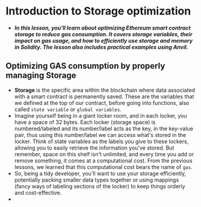 # Introduction to Storage optimization
- ***In this lesson, you'll learn about optimizing Ethereum smart contract storage to reduce gas consumption. It covers storage variables, their impact on gas usage, and how to efficiently use storage and memory in Solidity. The lesson also includes practical examples using Anvil.***

## Optimizing GAS consumption by properly managing Storage
- **Storage** is the specific area within the blockchain where data associated with a smart contract is permanently saved. These are the variables that we defined at the top of our contract, before going into functions, also called `state variable` or `global variables`.
- Imagine yourself being in a giant locker room, and in each locker, you have a space of 32 bytes. Each locker (storage space) is numbered/labeled and its number/label acts as the key, in the key-value pair, thus using this number/label we can access what's stored in the locker. Think of state variables as the labels you give to these lockers, allowing you to easily retrieve the information you've stored. But remember, space on this shelf isn't unlimited, and every time you add or remove something, it comes at a computational cost. From the previous lessons, we learned that this computational cost bears the name of `gas`.
- So, being a tidy developer, you'll want to use your storage efficiently, potentially packing smaller data types together or using mappings (fancy ways of labeling sections of the locker) to keep things orderly and cost-effective.
- 
